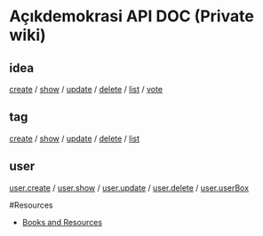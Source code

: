 # Açıkdemokrasi API DOC  (Private wiki)

## idea
[create](acikdemokrasi.api.idea.create) / 
[show](acikdemokrasi.api.idea.show) / 
[update](acikdemokrasi.api.idea.update) / 
[delete](acikdemokrasi.api.idea.delete) / 
[list](acikdemokrasi.api.idea.list) / 
[vote](acikdemokrasi.api.idea.vote)


## tag
[create](acikdemokrasi.api.tag.create) / 
[show](acikdemokrasi.api.tag.show) / 
[update](acikdemokrasi.api.tag.update) / 
[delete](acikdemokrasi.api.tag.delete) / 
[list](acikdemokrasi.api.tag.list)






## user
[user.create](acikdemokrasi.api.user.create) / 
[user.show](acikdemokrasi.api.user.show) / 
[user.update](acikdemokrasi.api.user.update) / 
[user.delete](acikdemokrasi.api.user.delete) / 
[user.userBox](acikdemokrasi.api.user.userBox)


#Resources

- [Books and Resources](Book%20and%20Resources)

